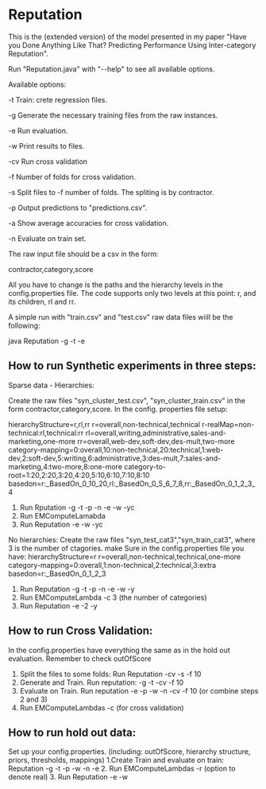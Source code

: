 Reputation
==========

This is the (extended version) of the model presented in my paper "Have you Done Anything Like That? Predicting Performance Using Inter-category Reputation". 


Run "Reputation.java" with "--help" to see all available options. 

Available options:

-t		   	Train: crete regression files. 

-g 			Generate the necessary training files from the raw instances.  

-e			Run evaluation. 

-w			Print results to files.  

-cv			Run cross validation

-f			Number of folds for cross validation.

-s			Split files to -f number of folds. The spliting is by contractor.

-p	 		Output predictions to "predictions.csv". 

-a			Show average accuracies for cross validation.

-n			Evaluate on train set.

The raw input file should be a csv in the form:

contractor,category,score 

All you have to change is the paths and the hierarchy levels in the config.properties file.
The code supports only two levels at this point: r, and its children, rl and rr.

A simple run with "train.csv" and "test.csv" raw data files wiill be the following:

java Reputation -g -t -e 


How to run Synthetic experiments in three steps:
----------------------------------------------

Sparse data - Hierarchies:

Create the raw files "syn\_cluster\_test.csv", "syn\_cluster\_train.csv" in the form contractor,category,score.
In the config. properties file setup:

hierarchyStructure=r,rl,rr
r=overall,non-technical,technical
r-realMap=non-technical:rl,technical:rr
rl=overall,writing,administrative,sales-and-marketing,one-more
rr=overall,web-dev,soft-dev,des-mult,two-more
category-mapping=0:overall,10:non-technical,20:technical,1:web-dev,2:soft-dev,5:writing,6:administrative,3:des-mult,7:sales-and-marketing,4:two-more,8:one-more
category-to-root=1:20,2:20,3:20,4:20,5:10,6:10,7:10,8:10
basedon=r:\_BasedOn\_0\_10\_20,rl:\_BasedOn\_0\_5\_6\_7\_8,rr:\_BasedOn\_0\_1\_2\_3\_4

1. Run Rputation -g -t  -p -n -e  -w  -yc
2. Run EMComputeLamabda 
3. Run Reputation -e -w -yc

No hierarchies:
Create the raw files "syn\_test\_cat3","syn\_train\_cat3", where 3 is the number of ctagories.
make Sure in the config.properties file you have:
hierarchyStructure=r
r=overall,non-technical,technical,one-more
category-mapping=0:overall,1:non-technical,2:technical,3:extra
basedon=r:\_BasedOn\_0\_1\_2\_3

1. Run Reputation -g -t -p -n -e -w -y
2. Run EMComputeLambda -c 3 (the number of categories)
3. Run Reputation -e -2 -y


How to run Cross Validation:
------------------------------
In the config.properties have everything the same as in the hold out evaluation. 
Remember to check outOfScore
1. Split the files to some folds: Run Reputation -cv -s -f 10
2. Generate and Train. Run reputation: -g -t -cv  -f 10 
3. Evaluate on Train. Run reputation -e -p -w -n -cv -f 10 (or combine steps 2 and 3)
4. Run EMComputeLambdas -c (for cross validation)


How to run hold out data:
----------------------------
Set up your config.properties. (including: outOfScore, hierarchy structure, priors, thresholds, mappings)
1.Create Train and evaluate on train: Reputation -g -t -p -w -n -e 
2. Run EMComputeLambdas -r (option to denote real)
3. Run Reputation -e -w

